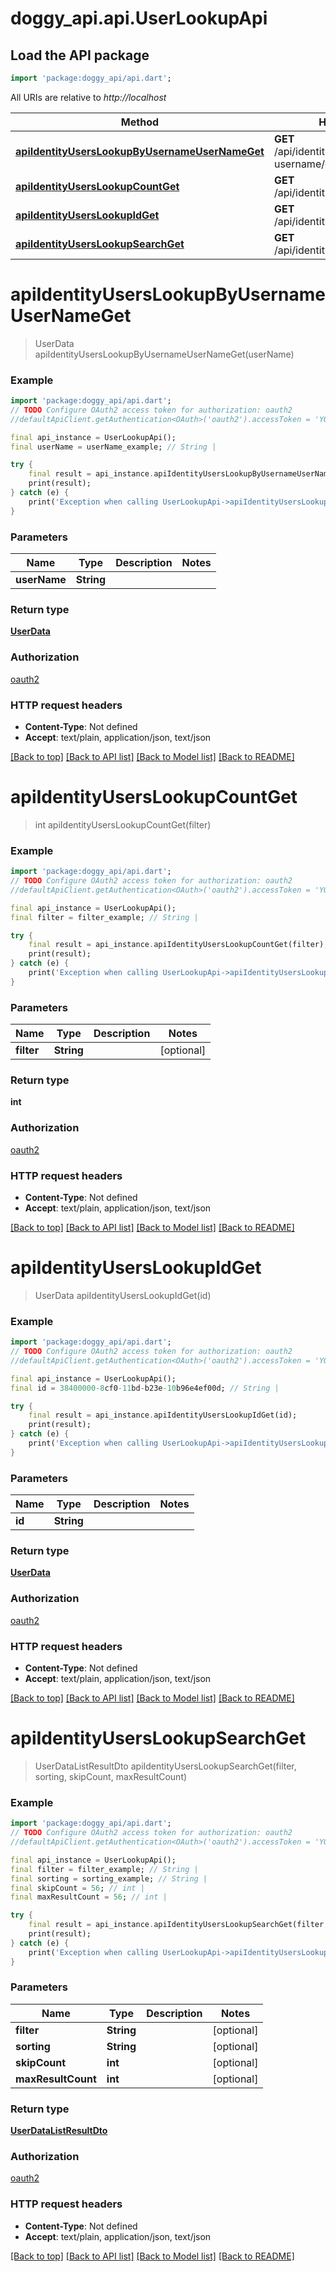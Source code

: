 # doggy_api.api.UserLookupApi

## Load the API package
```dart
import 'package:doggy_api/api.dart';
```

All URIs are relative to *http://localhost*

Method | HTTP request | Description
------------- | ------------- | -------------
[**apiIdentityUsersLookupByUsernameUserNameGet**](UserLookupApi.md#apiidentityuserslookupbyusernameusernameget) | **GET** /api/identity/users/lookup/by-username/{userName} | 
[**apiIdentityUsersLookupCountGet**](UserLookupApi.md#apiidentityuserslookupcountget) | **GET** /api/identity/users/lookup/count | 
[**apiIdentityUsersLookupIdGet**](UserLookupApi.md#apiidentityuserslookupidget) | **GET** /api/identity/users/lookup/{id} | 
[**apiIdentityUsersLookupSearchGet**](UserLookupApi.md#apiidentityuserslookupsearchget) | **GET** /api/identity/users/lookup/search | 


# **apiIdentityUsersLookupByUsernameUserNameGet**
> UserData apiIdentityUsersLookupByUsernameUserNameGet(userName)



### Example
```dart
import 'package:doggy_api/api.dart';
// TODO Configure OAuth2 access token for authorization: oauth2
//defaultApiClient.getAuthentication<OAuth>('oauth2').accessToken = 'YOUR_ACCESS_TOKEN';

final api_instance = UserLookupApi();
final userName = userName_example; // String | 

try {
    final result = api_instance.apiIdentityUsersLookupByUsernameUserNameGet(userName);
    print(result);
} catch (e) {
    print('Exception when calling UserLookupApi->apiIdentityUsersLookupByUsernameUserNameGet: $e\n');
}
```

### Parameters

Name | Type | Description  | Notes
------------- | ------------- | ------------- | -------------
 **userName** | **String**|  | 

### Return type

[**UserData**](UserData.md)

### Authorization

[oauth2](../README.md#oauth2)

### HTTP request headers

 - **Content-Type**: Not defined
 - **Accept**: text/plain, application/json, text/json

[[Back to top]](#) [[Back to API list]](../README.md#documentation-for-api-endpoints) [[Back to Model list]](../README.md#documentation-for-models) [[Back to README]](../README.md)

# **apiIdentityUsersLookupCountGet**
> int apiIdentityUsersLookupCountGet(filter)



### Example
```dart
import 'package:doggy_api/api.dart';
// TODO Configure OAuth2 access token for authorization: oauth2
//defaultApiClient.getAuthentication<OAuth>('oauth2').accessToken = 'YOUR_ACCESS_TOKEN';

final api_instance = UserLookupApi();
final filter = filter_example; // String | 

try {
    final result = api_instance.apiIdentityUsersLookupCountGet(filter);
    print(result);
} catch (e) {
    print('Exception when calling UserLookupApi->apiIdentityUsersLookupCountGet: $e\n');
}
```

### Parameters

Name | Type | Description  | Notes
------------- | ------------- | ------------- | -------------
 **filter** | **String**|  | [optional] 

### Return type

**int**

### Authorization

[oauth2](../README.md#oauth2)

### HTTP request headers

 - **Content-Type**: Not defined
 - **Accept**: text/plain, application/json, text/json

[[Back to top]](#) [[Back to API list]](../README.md#documentation-for-api-endpoints) [[Back to Model list]](../README.md#documentation-for-models) [[Back to README]](../README.md)

# **apiIdentityUsersLookupIdGet**
> UserData apiIdentityUsersLookupIdGet(id)



### Example
```dart
import 'package:doggy_api/api.dart';
// TODO Configure OAuth2 access token for authorization: oauth2
//defaultApiClient.getAuthentication<OAuth>('oauth2').accessToken = 'YOUR_ACCESS_TOKEN';

final api_instance = UserLookupApi();
final id = 38400000-8cf0-11bd-b23e-10b96e4ef00d; // String | 

try {
    final result = api_instance.apiIdentityUsersLookupIdGet(id);
    print(result);
} catch (e) {
    print('Exception when calling UserLookupApi->apiIdentityUsersLookupIdGet: $e\n');
}
```

### Parameters

Name | Type | Description  | Notes
------------- | ------------- | ------------- | -------------
 **id** | **String**|  | 

### Return type

[**UserData**](UserData.md)

### Authorization

[oauth2](../README.md#oauth2)

### HTTP request headers

 - **Content-Type**: Not defined
 - **Accept**: text/plain, application/json, text/json

[[Back to top]](#) [[Back to API list]](../README.md#documentation-for-api-endpoints) [[Back to Model list]](../README.md#documentation-for-models) [[Back to README]](../README.md)

# **apiIdentityUsersLookupSearchGet**
> UserDataListResultDto apiIdentityUsersLookupSearchGet(filter, sorting, skipCount, maxResultCount)



### Example
```dart
import 'package:doggy_api/api.dart';
// TODO Configure OAuth2 access token for authorization: oauth2
//defaultApiClient.getAuthentication<OAuth>('oauth2').accessToken = 'YOUR_ACCESS_TOKEN';

final api_instance = UserLookupApi();
final filter = filter_example; // String | 
final sorting = sorting_example; // String | 
final skipCount = 56; // int | 
final maxResultCount = 56; // int | 

try {
    final result = api_instance.apiIdentityUsersLookupSearchGet(filter, sorting, skipCount, maxResultCount);
    print(result);
} catch (e) {
    print('Exception when calling UserLookupApi->apiIdentityUsersLookupSearchGet: $e\n');
}
```

### Parameters

Name | Type | Description  | Notes
------------- | ------------- | ------------- | -------------
 **filter** | **String**|  | [optional] 
 **sorting** | **String**|  | [optional] 
 **skipCount** | **int**|  | [optional] 
 **maxResultCount** | **int**|  | [optional] 

### Return type

[**UserDataListResultDto**](UserDataListResultDto.md)

### Authorization

[oauth2](../README.md#oauth2)

### HTTP request headers

 - **Content-Type**: Not defined
 - **Accept**: text/plain, application/json, text/json

[[Back to top]](#) [[Back to API list]](../README.md#documentation-for-api-endpoints) [[Back to Model list]](../README.md#documentation-for-models) [[Back to README]](../README.md)


